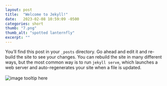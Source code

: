 ```yaml
---
layout: post
title:  "Welcome to Jekyll!"
date:   2023-02-08 10:59:09 -0500
categories: short
thumb: "7.png"
thumb_alt: "spotted lanternfly"
excerpt: ""
---
```

You’ll find this post in your `_posts` directory. Go ahead and edit it and re-build the site to see your changes. You can rebuild the site in many different ways, but the most common way is to run `jekyll serve`, which launches a web server and auto-regenerates your site when a file is updated.<br><br>
![image tooltip here](/fieldnotes/assets/images/2.png)



